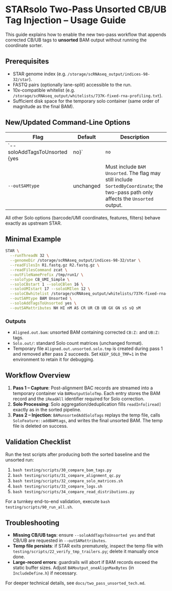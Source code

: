 # STARsolo Two-Pass Unsorted CB/UB Tag Injection – Usage Guide

This guide explains how to enable the new two-pass workflow that appends corrected CB/UB tags to **unsorted** BAM output without running the coordinate sorter.

## Prerequisites
- STAR genome index (e.g. `/storage/scRNAseq_output/indices-98-32/star`).
- FASTQ pairs (optionally lane-split) accessible to the run.
- 10x-compatible whitelist (e.g. `/storage/scRNAseq_output/whitelists/737K-fixed-rna-profiling.txt`).
- Sufficient disk space for the temporary solo container (same order of magnitude as the final BAM).

## New/Updated Command-Line Options

| Flag | Default | Description |
|------|---------|-------------|
| `--soloAddTagsToUnsorted {yes|no}` | `no` | When `yes` and `--outSAMtype BAM Unsorted` is requested, STAR runs the two-pass workflow, generating a temporary file during pass 1 and producing an unsorted BAM with corrected CB/UB tags during pass 2. |
| `--outSAMtype` | unchanged | Must include `BAM Unsorted`. The flag may still include `SortedByCoordinate`; the two-pass path only affects the `Unsorted` output. |

All other Solo options (barcode/UMI coordinates, features, filters) behave exactly as upstream STAR.

## Minimal Example

```bash
STAR \
  --runThreadN 32 \
  --genomeDir /storage/scRNAseq_output/indices-98-32/star \
  --readFilesIn R1.fastq.gz R2.fastq.gz \
  --readFilesCommand zcat \
  --outFileNamePrefix /tmp/run1/ \
  --soloType CB_UMI_Simple \
  --soloCBstart 1 --soloCBlen 16 \
  --soloUMIstart 17 --soloUMIlen 12 \
  --soloCBwhitelist /storage/scRNAseq_output/whitelists/737K-fixed-rna-profiling.txt \
  --outSAMtype BAM Unsorted \
  --soloAddTagsToUnsorted yes \
  --outSAMattributes NH HI nM AS CR UR CB UB GX GN sS sQ sM
```

### Outputs
- `Aligned.out.bam`: unsorted BAM containing corrected `CB:Z:` and `UB:Z:` tags.
- `Solo.out/`: standard Solo count matrices (unchanged format).
- Temporary file `Aligned.out.unsorted.solo.tmp` is created during pass 1 and removed after pass 2 succeeds. Set `KEEP_SOLO_TMP=1` in the environment to retain it for debugging.

## Workflow Overview
1. **Pass 1 – Capture**: Post-alignment BAC records are streamed into a temporary container via `BAMoutputSoloTmp`. Each entry stores the BAM record and the `iReadAll` identifier required for Solo correction.
2. **Solo Processing**: Solo aggregation/deduplication fills `readInfo[iread]` exactly as in the sorted pipeline.
3. **Pass 2 – Injection**: `BAMunsortedAddSoloTags` replays the temp file, calls `SoloFeature::addBAMtags`, and writes the final unsorted BAM. The temp file is deleted on success.

## Validation Checklist
Run the test scripts after producing both the sorted baseline and the unsorted run:
1. `bash testing/scripts/30_compare_bam_tags.py`
2. `bash testing/scripts/31_compare_alignment_qc.py`
3. `bash testing/scripts/32_compare_solo_matrices.sh`
4. `bash testing/scripts/33_compare_logs.sh`
5. `bash testing/scripts/34_compare_read_distributions.py`

For a turnkey end-to-end validation, execute `bash testing/scripts/90_run_all.sh`.

## Troubleshooting
- **Missing CB/UB tags**: ensure `--soloAddTagsToUnsorted yes` and that CB/UB are requested in `--outSAMattributes`.
- **Temp file persists**: if STAR exits prematurely, inspect the temp file with `testing/scripts/22_verify_tmp_trailers.py`; delete it manually once done.
- **Large-record errors**: guardrails will abort if BAM records exceed the static buffer sizes. Adjust `BAMoutput_oneAlignMaxBytes` (in `IncludeDefine.h`) if necessary.

For deeper technical details, see `docs/two_pass_unsorted_tech.md`.
